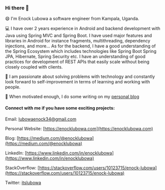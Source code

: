 ### Hi there 👋

<!--
Here are some ideas to get you started:

- 🔭 I’m currently working on ...
- 🌱 I’m currently learning ...
- 👯 I’m looking to collaborate on ...
- 🤔 I’m looking for help with ...
- 💬 Ask me about ...
- 📫 How to reach me: ...
- 😄 Pronouns: ...
- ⚡ Fun fact: ...
-->

😄 I'm Enock Lubowa a software engineer from Kampala, Uganda.

💻️ I have over 2 years experience in Android and backend development with Java using Spring MVC and Spring Boot. I have used major features and libraries in Android for instance fragments, multithreading, dependency injections, and more... As for the backend, I have a good understanding of the Spring Ecosystem which includes technologies like Spring Boot Spring JPA, Hibernate, Spring Security etc. I have an understanding of good practices for development of REST APIs that easily scale without being closely coupled with clients.

🤔️ I am passionate about solving problems with technology and constantly look forward to self-improvement in terms of learning and working with people.

📝️ When motivated enough, I do some writing on my [personal blog](https://medium.com/@enocklubowa) 

#### Connect with me if you have some exciting projects:

Email: [lubowaenock34@gmail.com](mailto:lubowaenock34@gmail.com)

Personal Website: [https://enocklubowa.com](https://enocklubowa.com)

Blog: [https://medium.com/@enocklubowa](https://medium.com/@enocklubowa)

LinkedIn: [https://www.linkedin.com/in/enocklubowa](https://www.linkedin.com/in/enocklubowa)

StackOverflow: [https://stackoverflow.com/users/10123715/enock-lubowa](https://stackoverflow.com/users/10123715/enock-lubowa)

Twitter: [itslubowa](https://twitter.com/itslubowa)
